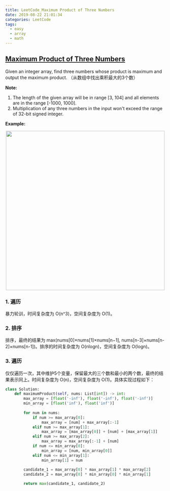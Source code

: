 ```yaml
---
title: LeetCode_Maximum Product of Three Numbers
date: 2019-08-22 21:01:34
categories: LeetCode
tags: 
  - easy
  - array
  - math
---
```


## [Maximum Product of Three Numbers](https://leetcode.com/problems/maximum-product-of-three-numbers/)

Given an integer array, find three numbers whose product is maximum and output the maximum product.
（从数组中找出乘积最大的3个数）

<!--more-->

**Note:**
1. The length of the given array will be in range [3, 104] and all elements are in the range [-1000, 1000].
2. Multiplication of any three numbers in the input won't exceed the range of 32-bit signed integer.

**Example:** 

<div align=center>
	<img src="/images/leetcode_628.png" width = "500" align=center/>
</div>

### 1. 遍历
暴力轮训，时间复杂度为 O(n^3)，空间复杂度为 O(1)。

### 2. 排序
排序，最终的结果为 max(nums[0]×nums[1]×nums[n−1], nums[n-3]×nums[n-2]×nums[n-1])。排序的时间复杂度为 O(nlogn)，空间复杂度为 O(logn)。

### 3. 遍历
仅仅遍历一次，其中维护5个变量，保留最大的三个数和最小的两个数，最终的结果表示同上。时间复杂度为 O(n)，空间复杂度为 O(1)。具体实现过程如下：

```python
class Solution:
    def maximumProduct(self, nums: List[int]) -> int:
        max_array = [float('-inf'), float('-inf'), float('-inf')]
        min_array = [float('inf'), float('inf')]
        
        for num in nums:
            if num >= max_array[0]:
                max_array = [num] + max_array[:-1]
            elif num >= max_array[1]:
                max_array = [max_array[0]] + [num] + [max_array[1]]
            elif num >= max_array[2]:
                max_array = max_array[:-1] + [num]
            if num <= min_array[0]:
                min_array = [num, min_array[0]]
            elif num <= min_array[1]:
                min_array[1] = num
                
        candidate_1 = max_array[0] * max_array[1] * max_array[2]
        candidate_2 = max_array[0] * min_array[0] * min_array[1]

        return max(candidate_1, candidate_2)
```